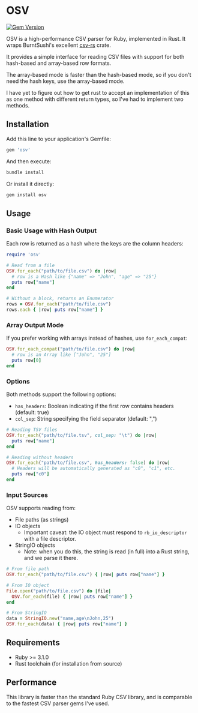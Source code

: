 # OSV

[![Gem Version](https://badge.fury.io/rb/osv.svg)](https://badge.fury.io/rb/osv)

OSV is a high-performance CSV parser for Ruby, implemented in Rust. It wraps BurntSushi's excellent [csv-rs](https://github.com/BurntSushi/rust-csv) crate.

It provides a simple interface for reading CSV files with support for both hash-based and array-based row formats.

The array-based mode is faster than the hash-based mode, so if you don't need the hash keys, use the array-based mode.

I have yet to figure out how to get rust to accept an implementation of this as one method with different return types, so I've had to implement two methods.

## Installation

Add this line to your application's Gemfile:

```ruby
gem 'osv'
```

And then execute:

```bash
bundle install
```

Or install it directly:

```bash
gem install osv
```

## Usage

### Basic Usage with Hash Output

Each row is returned as a hash where the keys are the column headers:

```ruby
require 'osv'

# Read from a file
OSV.for_each("path/to/file.csv") do |row|
  # row is a Hash like {"name" => "John", "age" => "25"}
  puts row["name"]
end

# Without a block, returns an Enumerator
rows = OSV.for_each("path/to/file.csv")
rows.each { |row| puts row["name"] }
```

### Array Output Mode

If you prefer working with arrays instead of hashes, use `for_each_compat`:

```ruby
OSV.for_each_compat("path/to/file.csv") do |row|
  # row is an Array like ["John", "25"]
  puts row[0]
end
```

### Options

Both methods support the following options:

- `has_headers`: Boolean indicating if the first row contains headers (default: true)
- `col_sep`: String specifying the field separator (default: ",")

```ruby
# Reading TSV files
OSV.for_each("path/to/file.tsv", col_sep: "\t") do |row|
  puts row["name"]
end

# Reading without headers
OSV.for_each("path/to/file.csv", has_headers: false) do |row|
  # Headers will be automatically generated as "c0", "c1", etc.
  puts row["c0"]
end
```

### Input Sources

OSV supports reading from:

- File paths (as strings)
- IO objects
  - Important caveat: the IO object must respond to `rb_io_descriptor` with a file descriptor.
- StringIO objects
  - Note: when you do this, the string is read (in full) into a Rust string, and we parse it there.

```ruby
# From file path
OSV.for_each("path/to/file.csv") { |row| puts row["name"] }

# From IO object
File.open("path/to/file.csv") do |file|
  OSV.for_each(file) { |row| puts row["name"] }
end

# From StringIO
data = StringIO.new("name,age\nJohn,25")
OSV.for_each(data) { |row| puts row["name"] }
```

## Requirements

- Ruby >= 3.1.0
- Rust toolchain (for installation from source)

## Performance

This library is faster than the standard Ruby CSV library, and is comparable to the fastest CSV parser gems I've used.
